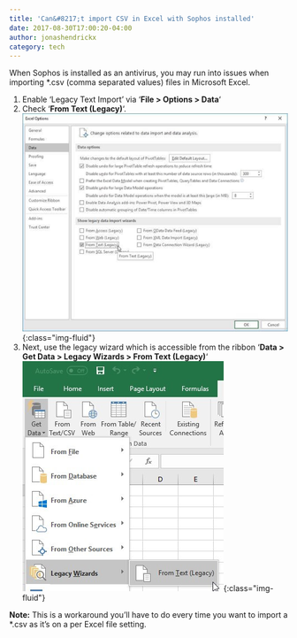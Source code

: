 ```yaml
---
title: 'Can&#8217;t import CSV in Excel with Sophos installed'
date: 2017-08-30T17:00:20-04:00
author: jonashendrickx
category: tech
---
```

When Sophos is installed as an antivirus, you may run into issues when importing *.csv (comma separated values) files in Microsoft Excel.

  1. Enable ‘Legacy Text Import’ via &#8216;**File > Options > Data**&#8216;
  2. Check &#8216;**From Text (Legacy)**&#8216;.
  ![](/assets/img/posts/2017/08/sophos1.jpg){:class="img-fluid"}
  3. Next, use the legacy wizard which is accessible from the ribbon &#8216;**Data > Get Data > Legacy Wizards > From Text (Legacy)**&#8216;
    ![](/assets/img/posts/2017/08/sophos2.jpg){:class="img-fluid"}

**Note:** This is a workaround you&#8217;ll have to do every time you want to import a *.csv as it&#8217;s on a per Excel file setting.